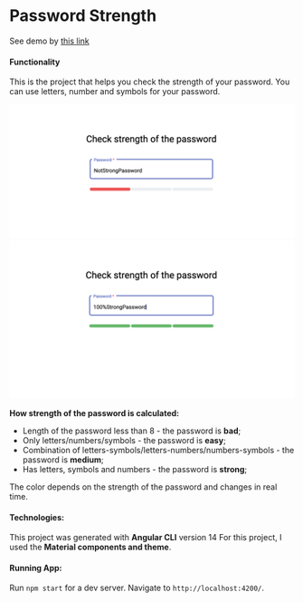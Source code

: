# Password Strength
See demo by [this link](https://zoromari.github.io/password-strength/) 

#### Functionality

This is the project that helps you check the strength of your password. 
You can use letters, number and symbols for your password.

![strength](./src/assets/bad-password.png)
![strength](./src/assets/strong-password.png)

**How strength of the password is calculated:**
- Length of the password less than 8 - the password is **bad**;
- Only letters/numbers/symbols - the password is **easy**;
- Combination of letters-symbols/letters-numbers/numbers-symbols - the password is **medium**;
- Has letters, symbols and numbers - the password is **strong**;

The color depends on the strength of the password and changes in real time.

#### Technologies:

This project was generated with **Angular CLI** version 14
For this project, I used the **Material components and theme**.

#### Running App:

Run `npm start` for a dev server. 
Navigate to `http://localhost:4200/`. 

